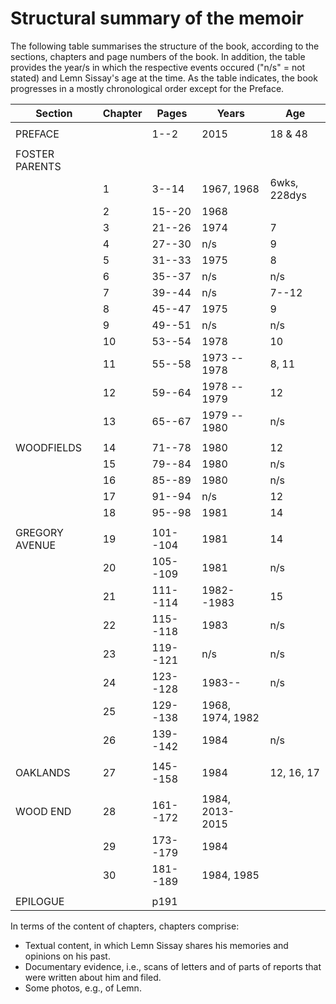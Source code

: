 # Structural summary of the memoir

The following table summarises the structure of the book, according to the sections, chapters and page numbers of the book. In addition, the table provides the year/s in which the respective events occured ("n/s" = not stated) and Lemn Sissay's age at the time. As the table indicates, the book progresses in a mostly chronological order except for the Preface.

|	Section	|	Chapter	|	Pages	|	Years	|	Age	|
|	------	|	------	|	------	|	------	|	------	|
|		|		|		|		|		|
|	PREFACE	|		|	1--2	|	2015	|	18 & 48	|
|		|		|		|		|		|
|	FOSTER PARENTS	|		|		|		|		|
|		|	1	|	3--14	|	1967, 1968	|	6wks, 228dys	|
|		|	2	|	15--20	|	1968	|		|
|		|	3	|	21--26	|	1974	|	7	|
|		|	4	|	27--30	|	n/s	|	9	|
|		|	5	|	31--33	|	1975	|	8	|
|		|	6	|	35--37	|	n/s	|	n/s	|
|		|	7	|	39--44	|	n/s	|	7--12	|
|		|	8	|	45--47	|	1975	|	9	|
|		|	9	|	49--51	|	n/s	|	n/s	|
|		|	10	|	53--54	|	1978	|	10	|
|		|	11	|	55--58	|	1973 -- 1978	|	8, 11	|
|		|	12	|	59--64	|	1978 -- 1979	|	12	|
|		|	13	|	65--67	|	1979 -- 1980	|	n/s	|
|		|		|		|		|		|
|	WOODFIELDS	|	14	|	71--78	|	1980	|	12	|
|		|	15	|	79--84	|	1980	|	n/s	|
|		|	16	|	85--89	|	1980	|	n/s	|
|		|	17	|	91--94	|	n/s	|	12	|
|		|	18	|	95--98	|	1981	|	14	|
|		|		|		|		|		|
|	GREGORY AVENUE	|	19	|	101--104	|	1981	|	14	|
|		|	20	|	105--109	|	1981	|	n/s	|
|		|	21	|	111--114	|	1982--1983	|	15	|
|		|	22	|	115--118	|	1983	|	n/s	|
|		|	23	|	119--121	|	n/s	|	n/s	|
|		|	24	|	123--128	|	1983--	|	n/s	|
|		|	25	|	129--138	|	1968, 1974, 1982	|		|
|		|	26	|	139--142	|	1984	|	n/s	|
|		|		|		|		|		|
|	OAKLANDS	|	27	|	145--158	|	1984	|	12, 16, 17	|
|		|		|		|		|		|
|	WOOD END	|	28	|	161--172	|	1984, 2013-2015	|		|
|		|	29	|	173--179	|	1984	|		|
|		|	30	|	181--189	|	1984, 1985	|		|
|		|		|		|		|		|
|	EPILOGUE	|		|	p191	|		|		|

In terms of the content of chapters, chapters comprise:
* Textual content, in which Lemn Sissay shares his memories and opinions on his past.
* Documentary evidence, i.e., scans of letters and of parts of reports that were written about him and filed.
* Some photos, e.g., of Lemn.

